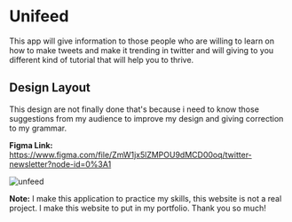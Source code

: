 # Unifeed

This app will give information to those people who are willing to learn on how to make tweets and make it trending in twitter and will giving to you different kind of tutorial that will help you to thrive.

<h2>Design Layout</h2>
This design are not finally done that's because i need to know those suggestions from my audience to improve my design and giving correction to my grammar.

<b>Figma Link:</b> 
https://www.figma.com/file/ZmW1jx5lZMPOU9dMCD00oq/twitter-newsletter?node-id=0%3A1

![unfeed](https://user-images.githubusercontent.com/82933296/136692513-486159fe-0869-45e4-8c2a-ce10f9416a01.png)


<b>Note:</b> I make this application to practice my skills, this website is not a real project. I make this website to put in my portfolio.
Thank you so much!
